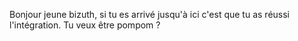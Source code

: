 Bonjour jeune bizuth, si tu es arrivé jusqu'à ici c'est que tu as réussi l'intégration.
Tu veux être pompom ?
